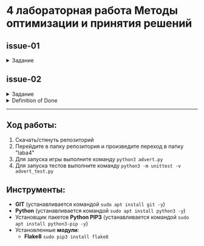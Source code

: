 # 4 лабораторная работа Методы оптимизации и принятия решений

## issue-01

<details>
<summary>Задание</summary>

Даны объявления в формате [JSON](https://ru.wikipedia.org/wiki/JSON)
`title` - обязательное поле.

В объявлении могут присутствовать различные поля

Пример объявления с атрибутом 'ближайшие станции метро' (`metro_stations`):
```json
{
  "title": "iPhone X", 
  "price": 100,
  "location": {
    "address": "город Самара, улица Мориса Тореза, 50",
    "metro_stations": ["Спортивная", "Гагаринская"]
  }
}
```

Пример объявления с атрибутом 'категория' (`class`):
```json
{
  "title": "Вельш-корги",
  "price": 1000,
  "class": "dogs",
  "location": {
    "address": "сельское поселение Ельдигинское, поселок санатория Тишково, 25"
  }
}
```

Напишите класс `Advert`, который:
* динамически создает атрибуты экземпляра класса из атрибутов JSON-объекта
  * не нужно фиксировать атрибуты в классе\
  пример ниже **НЕВЕРНЫЙ**
    ```python
    # НЕВЕРНЫЙ ПРИМЕР! Создавайте атрибуты динамически
    class Advert:
        def __init__(self, mapping):
            self.title = mapping['title']
            self.price = mapping['price']
            ...
    ```
  * обращаться к атрибутам можно через точку
    ```python
    # создаем экземпляр класса Advert из JSON
    lesson_str = """{
        "title": "python",
        "price": 0,
        "location": {
            "address": "город Москва, Лесная, 7",
            "metro_stations": ["Белорусская"]
            }
        }"""
    lesson = json.loads(lesson_str)
    lesson_ad = Advert(lesson)
    # обращаемся к атрибуту location.address
    lesson_ad.location.address
    # Out: 'город Москва, Лесная, 7'
    ```
  * подсказка-01: создайте отдельный класс, который будет преобразовывать JSON-объекты в python-объекты с доступом к атрибутам через точку и используйте его для разбора полей объявления и вложенного поля `location`
  * подсказка-02: в python есть функция, которая проверяет, является ли строка ключевым словом

* имеет свойство price
  * проверяет, что устанавливаемое значение не отрицательное
    ```python
    lesson_str = '{"title": "python", "price": -1}'
    lesson = json.loads(lesson_str)
    lesson_ad = Advert(lesson)
    # Out: ValueError: must be >= 0
    ```
  * в случае отсутствия поля `price` в JSON-объекте возвращает 0
    ```python
    lesson_str = '{"title": "python"}'
    lesson = json.loads(lesson_str)
    lesson_ad = Advert(lesson)
    lesson_ad.price
    # Out: 0
    ```

</details>



## issue-02

<details>
<summary>Задание</summary>

Добавим к классу `Advert` метод `__repr__`, который выводит название и цену объявления
```python
class Advert:
    def __repr__(self):
        return f'{self.title} | {self.price} ₽'

iphone_ad = Advert('iPhone X', 100)
print(iphone_ad)

# Out: iPhone X | 100 ₽
```

Напишите миксин `ColorizeMixin`, который:
* меняет цвет текста при выводе на консоль
* задает цвет в атрибуте класса `repr_color_code`
  ```python
  class Advert(ColorizeMixin):
      repr_color_code = 32  # green

      def __repr__(self):
          return f'{self.title} | {self.price} ₽'
  ```
* используйте миксин для изменения цвета вывода `Advert.__repr__`
* подсказка-01: про изменение цвета можно почитать тут - [Add Colour to Text in Python](http://ozzmaker.com/add-colour-to-text-in-python/)

</details>

<details>
<summary>Definition of Done</summary>

**DoD (Definition of Done) - критерии, позволяющие понять, что задача сделана, как ожидается**:
* написан класс, экземпляры которого позволяют обращаться к полям через точку: `iphone_ad.price`
* класса `Advert` не содержит атрибуты при объявлении. Исключение: реализация свойства `price`
* экземпляры класса `Advert` инициализируются из словаря
* поле `Advert.price` выбрасывает исключение при установке отрицательного значения
* выводится адрес при обращении к атрибуту через точки: `iphone_ad.location.address`
* выводит категорию при обращении через точку: `corgi.class_`
* при выводе объявления в консоли `print(corgi)` получаем надпись 'Вельш-корги | 1000 ₽' желтым цветом
* как минимум 4 осмысленных теста
* файл README.md с описанием шагов для запуска тестов к заданию
* файл result с командами и результатами запуска тестов к заданию
* нет замечаний от `flake8`

</details>

----------



## Ход работы:
1. Скачать/стянуть репозиторий
1. Перейдите в папку репозитория и произведите переход в папку "laba4"
1. Для запуска игры выполните команду `python3 advert.py`
1. Для запуска тестов выполните команду `python3 -m unittest -v advert_test.py`

## Инструменты:
- **GIT** (устанавливается командой `sudo apt install git -y`)
- **Python** (устанавливается командой `sudo apt install python3 -y`)
- Установщик пакетов **Python PIP3** (устанавливается командой `sudo apt install python3-pip -y`)
- Установленные **модули**:
	+ **Flake8** `sudo pip3 install flake8`
